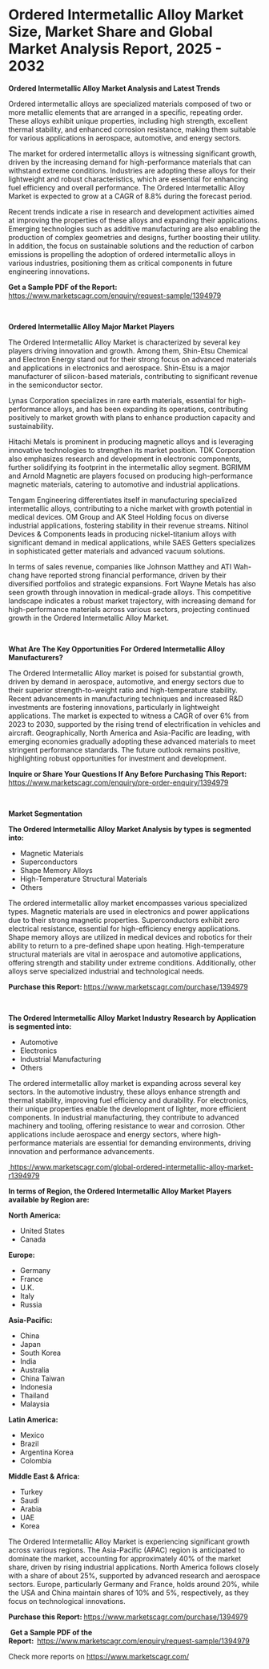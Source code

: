 <p><h1>Ordered Intermetallic Alloy Market Size, Market Share and Global Market Analysis Report, 2025 - 2032</h1></p><p><strong>Ordered Intermetallic Alloy Market Analysis and Latest Trends</strong></p>
<p><p>Ordered intermetallic alloys are specialized materials composed of two or more metallic elements that are arranged in a specific, repeating order. These alloys exhibit unique properties, including high strength, excellent thermal stability, and enhanced corrosion resistance, making them suitable for various applications in aerospace, automotive, and energy sectors.</p><p>The market for ordered intermetallic alloys is witnessing significant growth, driven by the increasing demand for high-performance materials that can withstand extreme conditions. Industries are adopting these alloys for their lightweight and robust characteristics, which are essential for enhancing fuel efficiency and overall performance. The Ordered Intermetallic Alloy Market is expected to grow at a CAGR of 8.8% during the forecast period. </p><p>Recent trends indicate a rise in research and development activities aimed at improving the properties of these alloys and expanding their applications. Emerging technologies such as additive manufacturing are also enabling the production of complex geometries and designs, further boosting their utility. In addition, the focus on sustainable solutions and the reduction of carbon emissions is propelling the adoption of ordered intermetallic alloys in various industries, positioning them as critical components in future engineering innovations.</p></p>
<p><strong>Get a Sample PDF of the Report:&nbsp;</strong> <a href="https://www.marketscagr.com/enquiry/request-sample/1394979?utm_campaign=2653&utm_medium=2&utm_source=Github&utm_content=ia&utm_term=22032025&utm_id=ordered-intermetallic-alloy">https://www.marketscagr.com/enquiry/request-sample/1394979</a></p>
<p>&nbsp;</p>
<p><strong>Ordered Intermetallic Alloy Major Market Players</strong></p>
<p><p>The Ordered Intermetallic Alloy Market is characterized by several key players driving innovation and growth. Among them, Shin-Etsu Chemical and Electron Energy stand out for their strong focus on advanced materials and applications in electronics and aerospace. Shin-Etsu is a major manufacturer of silicon-based materials, contributing to significant revenue in the semiconductor sector.</p><p>Lynas Corporation specializes in rare earth materials, essential for high-performance alloys, and has been expanding its operations, contributing positively to market growth with plans to enhance production capacity and sustainability.</p><p>Hitachi Metals is prominent in producing magnetic alloys and is leveraging innovative technologies to strengthen its market position. TDK Corporation also emphasizes research and development in electronic components, further solidifying its footprint in the intermetallic alloy segment. BGRIMM and Arnold Magnetic are players focused on producing high-performance magnetic materials, catering to automotive and industrial applications.</p><p>Tengam Engineering differentiates itself in manufacturing specialized intermetallic alloys, contributing to a niche market with growth potential in medical devices. OM Group and AK Steel Holding focus on diverse industrial applications, fostering stability in their revenue streams. Nitinol Devices & Components leads in producing nickel-titanium alloys with significant demand in medical applications, while SAES Getters specializes in sophisticated getter materials and advanced vacuum solutions.</p><p>In terms of sales revenue, companies like Johnson Matthey and ATI Wah-chang have reported strong financial performance, driven by their diversified portfolios and strategic expansions. Fort Wayne Metals has also seen growth through innovation in medical-grade alloys. This competitive landscape indicates a robust market trajectory, with increasing demand for high-performance materials across various sectors, projecting continued growth in the Ordered Intermetallic Alloy Market.</p></p>
<p>&nbsp;</p>
<p><strong>What Are The Key Opportunities For Ordered Intermetallic Alloy Manufacturers?</strong></p>
<p><p>The Ordered Intermetallic Alloy market is poised for substantial growth, driven by demand in aerospace, automotive, and energy sectors due to their superior strength-to-weight ratio and high-temperature stability. Recent advancements in manufacturing techniques and increased R&D investments are fostering innovations, particularly in lightweight applications. The market is expected to witness a CAGR of over 6% from 2023 to 2030, supported by the rising trend of electrification in vehicles and aircraft. Geographically, North America and Asia-Pacific are leading, with emerging economies gradually adopting these advanced materials to meet stringent performance standards. The future outlook remains positive, highlighting robust opportunities for investment and development.</p></p>
<p><strong>Inquire or Share Your Questions If Any Before Purchasing This Report:</strong> <a href="https://www.marketscagr.com/enquiry/pre-order-enquiry/1394979?utm_campaign=2653&utm_medium=2&utm_source=Github&utm_content=ia&utm_term=22032025&utm_id=ordered-intermetallic-alloy">https://www.marketscagr.com/enquiry/pre-order-enquiry/1394979</a></p>
<p>&nbsp;</p>
<p><strong>Market Segmentation</strong></p>
<p><strong>The Ordered Intermetallic Alloy Market Analysis by types is segmented into:</strong></p>
<p><ul><li>Magnetic Materials</li><li>Superconductors</li><li>Shape Memory Alloys</li><li>High-Temperature Structural Materials</li><li>Others</li></ul></p>
<p><p>The ordered intermetallic alloy market encompasses various specialized types. Magnetic materials are used in electronics and power applications due to their strong magnetic properties. Superconductors exhibit zero electrical resistance, essential for high-efficiency energy applications. Shape memory alloys are utilized in medical devices and robotics for their ability to return to a pre-defined shape upon heating. High-temperature structural materials are vital in aerospace and automotive applications, offering strength and stability under extreme conditions. Additionally, other alloys serve specialized industrial and technological needs.</p></p>
<p><strong>Purchase this Report:&nbsp;</strong><a href="https://www.marketscagr.com/purchase/1394979?utm_campaign=2653&utm_medium=2&utm_source=Github&utm_content=ia&utm_term=22032025&utm_id=ordered-intermetallic-alloy">https://www.marketscagr.com/purchase/1394979</a></p>
<p>&nbsp;</p>
<p><strong>The Ordered Intermetallic Alloy Market Industry Research by Application is segmented into:</strong></p>
<p><ul><li>Automotive</li><li>Electronics</li><li>Industrial Manufacturing</li><li>Others</li></ul></p>
<p><p>The ordered intermetallic alloy market is expanding across several key sectors. In the automotive industry, these alloys enhance strength and thermal stability, improving fuel efficiency and durability. For electronics, their unique properties enable the development of lighter, more efficient components. In industrial manufacturing, they contribute to advanced machinery and tooling, offering resistance to wear and corrosion. Other applications include aerospace and energy sectors, where high-performance materials are essential for demanding environments, driving innovation and performance advancements.</p></p>
<p><a href="https://www.marketscagr.com/global-ordered-intermetallic-alloy-market-r1394979?utm_campaign=2653&utm_medium=2&utm_source=Github&utm_content=ia&utm_term=22032025&utm_id=ordered-intermetallic-alloy">&nbsp;https://www.marketscagr.com/global-ordered-intermetallic-alloy-market-r1394979</a></p>
<p><strong>In terms of Region, the Ordered Intermetallic Alloy Market Players available by Region are:</strong></p>
<p>
    <p> <strong> North America: </strong>
        <ul>
            <li>United States</li>
            <li>Canada</li>
        </ul>
        </p> 
    <p> <strong> Europe: </strong>
        <ul>
            <li>Germany</li>
            <li>France</li>
            <li>U.K.</li>
            <li>Italy</li>
            <li>Russia</li>
        </ul>
        </p> 
    <p> <strong> Asia-Pacific: </strong>
        <ul>
            <li>China</li>
            <li>Japan</li>
            <li>South Korea</li>
            <li>India</li>
            <li>Australia</li>
            <li>China Taiwan</li>
            <li>Indonesia</li>
            <li>Thailand</li>
            <li>Malaysia</li>
        </ul>
        </p> 
    <p> <strong> Latin America: </strong>
        <ul>
            <li>Mexico</li>
            <li>Brazil</li>
            <li>Argentina Korea</li>
            <li>Colombia</li>
        </ul>
        </p> 
    <p> <strong> Middle East & Africa: </strong>
        <ul>
            <li>Turkey</li>
            <li>Saudi</li>
            <li>Arabia</li>
            <li>UAE</li>
            <li>Korea</li>
        </ul>
    </p>
    </p>
<p><p>The Ordered Intermetallic Alloy Market is experiencing significant growth across various regions. The Asia-Pacific (APAC) region is anticipated to dominate the market, accounting for approximately 40% of the market share, driven by rising industrial applications. North America follows closely with a share of about 25%, supported by advanced research and aerospace sectors. Europe, particularly Germany and France, holds around 20%, while the USA and China maintain shares of 10% and 5%, respectively, as they focus on technological innovations.</p></p>
<p><strong>Purchase this Report: </strong><a href="https://www.marketscagr.com/purchase/1394979?utm_campaign=2653&utm_medium=2&utm_source=Github&utm_content=ia&utm_term=22032025&utm_id=ordered-intermetallic-alloy">https://www.marketscagr.com/purchase/1394979</a></p>
<p>&nbsp;<strong>Get a Sample PDF of the Report:&nbsp;&nbsp;</strong><a href="https://www.marketscagr.com/enquiry/request-sample/1394979?utm_campaign=2653&utm_medium=2&utm_source=Github&utm_content=ia&utm_term=22032025&utm_id=ordered-intermetallic-alloy">https://www.marketscagr.com/enquiry/request-sample/1394979</a></p>
<p><strong></strong></p>
<p>Check more reports on <a href="https://www.marketscagr.com/?utm_campaign=2653&utm_medium=2&utm_source=Github&utm_content=ia&utm_term=22032025&utm_id=ordered-intermetallic-alloy">https://www.marketscagr.com/</a></p>